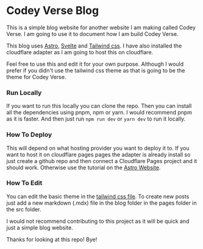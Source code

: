 # Codey Verse Blog

This is a simple blog website for another website I am making called Codey Verse. I am going to use it to document how I am build Codey Verse.

This blog uses [Astro](https://astro.build), [Svelte](https://svelte.dev) and [Tailwind css](https://tailwindcss.com). I have also installed the cloudflare adapter as I am going to host this on cloudflare.

Feel free to use this and edit it for your own purpose. Although I would prefer if you didn't use the tailwind css theme as that is going to be the theme for Codey Verse.

### Run Locally
If you want to run this locally you can clone the repo. Then you can install all the dependencies using pnpm, npm or yarn. I would recommend pnpm as it is faster. And then just run `npm run dev` or `yarn dev` to run it locally.

### How To Deploy
This will depend on what hosting provider you want to deploy it to. If you want to host it on cloudflare pages pages the adapter is already install so just create a github repo and then connect a Cloudflare Pages project and it should work. Otherwise use the tutorial on the [Astro Website](https://docs.astro.build/en/guides/deploy/).

### How To Edit
You can edit the basic theme in the [tailwind css file](./tailwind.config.cjs). To create new posts just add a new markdown (.mdx) file in the blog folder in the pages folder in the src folder.

I would not recommend contributing to this project as it will be quick and just a simple blog website.

Thanks for looking at this repo! Bye!
